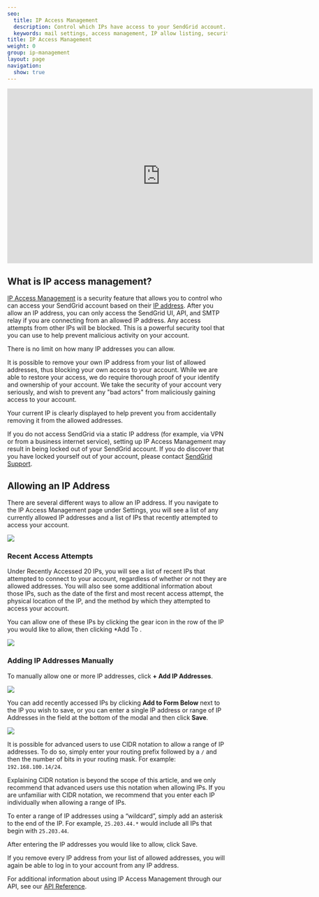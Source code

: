 ```yaml
---
seo:
  title: IP Access Management
  description: Control which IPs have access to your SendGrid account.
  keywords: mail settings, access management, IP allow listing, security
title: IP Access Management
weight: 0
group: ip-management
layout: page
navigation:
  show: true
---
```


<iframe src="https://player.vimeo.com/video/298041979" width="700" height="400" frameborder="0" webkitallowfullscreen mozallowfullscreen allowfullscreen></iframe>

## What is IP access management?

[IP Access Management](https://app.sendgrid.com/settings/access) is a security feature that allows you to control who can access your SendGrid account based on their [IP address]({{root_url}}/glossary/ip-address/). After you allow an IP address, you can only access the SendGrid UI, API, and SMTP relay if you are connecting from an allowed IP address. Any access attempts from other IPs will be blocked. This is a powerful security tool that you can use to help prevent malicious activity on your account.

<call-out>

There is no limit on how many IP addresses you can allow.

</call-out>

<call-out type="warning">

It is possible to remove your own IP address from your list of allowed addresses, thus blocking your own access to your account. While we are able to restore your access, we do require thorough proof of your identify and ownership of your account. We take the security of your account very seriously, and wish to prevent any "bad actors" from maliciously gaining access to your account.

Your current IP is clearly displayed to help prevent you from accidentally removing it from the allowed addresses.

</call-out>

<call-out type="warning">

If you do not access SendGrid via a static IP address (for example, via VPN or from a business internet service), setting up IP Access Management may result in being locked out of your SendGrid account. If you do discover that you have locked yourself out of your account, please contact [SendGrid Support](https://support.sendgrid.com/hc/en-us/requests/new#ipam-lockout).

</call-out>

## Allowing an IP Address

There are several different ways to allow an IP address. If you navigate to the IP Access Management page under Settings, you will see a list of any currently allowed IP addresses and a list of IPs that recently attempted to access your account.

![]({{root_url}}/images/ip_access_management.png)

### Recent Access Attempts

Under Recently Accessed 20 IPs, you will see a list of recent IPs that attempted to connect to your account, regardless of whether or not they are allowed addresses. You will also see some additional information about those IPs, such as the date of the first and most recent access attempt, the physical location of the IP, and the method by which they attempted to access your account.

You can allow one of these IPs by clicking the gear icon in the row of the IP you would like to allow, then clicking *Add To .

![]({{root_url}}/img/add_ip_from_recent_access_attempts.png)

### Adding IP Addresses Manually

To manually allow one or more IP addresses, click **+ Add IP Addresses**.

![]({{root_url}}/images/add_ip_address_button.png)

You can add recently accessed IPs by clicking **Add to Form Below** next to the IP you wish to save, or you can enter a single IP address or range of IP Addresses in the field at the bottom of the modal and then click **Save**.

![]({{root_url}}/images/ip_access_management_add_ip.png)

It is possible for advanced users to use CIDR notation to allow a range of IP addresses. To do so, simply enter your routing prefix followed by a `/` and then the number of bits in your routing mask. For example: `192.168.100.14/24`.

<call-out type="warning">

Explaining CIDR notation is beyond the scope of this article, and we only recommend that advanced users use this notation when allowing IPs. If you are unfamiliar with CIDR notation, we recommend that you enter each IP individually when allowing a range of IPs.

</call-out>

To enter a range of IP addresses using a “wildcard”, simply add an asterisk to the end of the IP. For example, `25.203.44.*` would include all IPs that begin with `25.203.44`.

After entering the IP addresses you would like to allow, click Save.

<call-out>

If you remove every IP address from your list of allowed addresses, you will again be able to log in to your account from any IP address.

</call-out>

For additional information about using IP Access Management through our API, see our [API Reference](https://sendgrid.api-docs.io/v3.0/ip-access-management).
